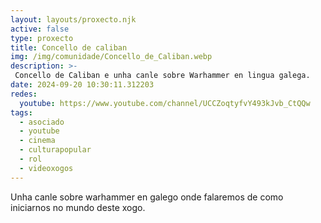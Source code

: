 ```yaml
---
layout: layouts/proxecto.njk
active: false
type: proxecto
title: Concello de caliban
img: /img/comunidade/Concello_de_Caliban.webp
description: >-
 Concello de Caliban e unha canle sobre Warhammer en lingua galega.
date: 2024-09-20 10:30:11.312203
redes:
  youtube: https://www.youtube.com/channel/UCCZoqtyfvY493kJvb_CtQQw
tags:
  - asociado
  - youtube
  - cinema
  - culturapopular
  - rol
  - videoxogos
---
```


Unha canle sobre warhammer en galego onde falaremos de como iniciarnos no mundo deste xogo.
